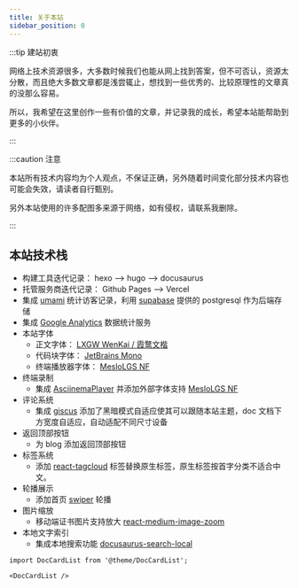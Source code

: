 ```yaml
---
title: 关于本站
sidebar_position: 0
---
```

:::tip 建站初衷

网络上技术资源很多，大多数时候我们也能从网上找到答案，但不可否认，资源太分散，而且绝大多数文章都是浅尝辄止，想找到一些优秀的、比较原理性的文章真的没那么容易。

所以，我希望在这里创作一些有价值的文章，并记录我的成长，希望本站能帮助到更多的小伙伴。

:::

:::caution 注意

本站所有技术内容均为个人观点，不保证正确，另外随着时间变化部分技术内容也可能会失效，请读者自行甄别。

另外本站使用的许多配图多来源于网络，如有侵权，请联系我删除。

:::

## 本站技术栈

- 构建工具迭代记录： hexo --> hugo  --> docusaurus 
- 托管服务商迭代记录： Github Pages --> Vercel 
- 集成 [umami](https://umami.is/) 统计访客记录，利用 [supabase](https://supabase.com/) 提供的 postgresql 作为后端存储
- 集成 [Google Analytics](https://analytics.google.com/) 数据统计服务
- 本站字体
  - 正文字体： [LXGW WenKai / 霞鹜文楷](https://github.com/lxgw/LxgwWenKai)
  - 代码块字体： [JetBrains Mono](https://github.com/JetBrains/JetBrainsMono)
  - 终端播放器字体： [MesloLGS NF](https://github.com/romkatv/powerlevel10k#manual-font-installation)
- 终端录制
  - 集成 [AsciinemaPlayer](https://github.com/asciinema/asciinema-player) 并添加外部字体支持 [MesloLGS NF](https://github.com/romkatv/powerlevel10k#manual-font-installation) 
- 评论系统
  - 集成 [giscus](https://giscus.app/) 添加了黑暗模式自适应使其可以跟随本站主题，doc 文档下方宽度自适应，自动适配不同尺寸设备
- 返回顶部按钮
  - 为 blog 添加返回顶部按钮
- 标签系统
  - 添加 [react-tagcloud](https://www.npmjs.com/package/react-tagcloud) 标签替换原生标签，原生标签按首字分类不适合中文。
- 轮播展示
  - 添加首页 [swiper](https://www.npmjs.com/package/swiper) 轮播
- 图片缩放
  - 移动端证书图片支持放大 [react-medium-image-zoom](https://www.npmjs.com/package/react-medium-image-zoom)
- 本地文字索引
  - 集成本地搜索功能 [docusaurus-search-local](https://github.com/easyops-cn/docusaurus-search-local)

```mdx-code-block
import DocCardList from '@theme/DocCardList';

<DocCardList />
```
<!-- 
## 本站标签分类

文件夹一般设置在三个层级以内，主要靠打标签的功能来实现跨边界的二度信息归类。

如果把文件夹分类想象成是纵轴的话，那么就可以把标签体系看成横轴。

以安全分类来举例:

- 有具体归属的放在各自中文件夹下面,打上安全标签 
  - k8s/安全
  - 容器/安全
  - linux/网络/安全

- 没有具体归属的则放在以tagC命名的文件夹下,打上安全标签和自身标签
  - 安全/Jumpserver
  - 安全/Metasploit 
名词解释缩写格式：子网广播转发 (Subnet Broadcast Forwarding，SBF)

react引入均放在文档开头

命令行尽量不带$和#，除非命令下方贴出返回结果。避免# 用sudo 代替


readme 可以不写一句话简介，文章要写
当用下面组件时 有用
import DocCardList from '@theme/DocCardList';

<DocCardList />



所有实验都要有vagrant或者dockerfile
-->

